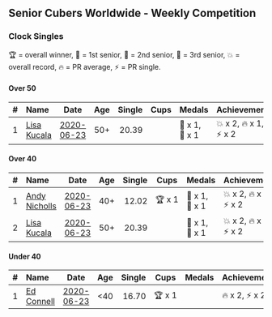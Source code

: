 ## Senior Cubers Worldwide - Weekly Competition
### Clock Singles

🏆 = overall winner, 🥇 = 1st senior, 🥈 = 2nd senior, 🥉 = 3rd senior, 💥 = overall record, 🔥 = PR average, ⚡ = PR single.

#### Over 50

| # | Name | Date | Age | Single | Cups | Medals | Achievements | Video |
| :--: | :-- | :--: | :--: | --: | :--: | :-- | :-- | :-- |
| 1 | [Lisa Kucala](../../persons/lisa_kucala/clock.md) | [2020-06-23](2020-06-23.md) | 50+ | 20.39 |  | <span style="white-space: nowrap">🥇 x 1</span>, <span style="white-space: nowrap">🥈 x 1</span> | <span style="white-space: nowrap">💥 x 2</span>, <span style="white-space: nowrap">🔥 x 1</span>, <span style="white-space: nowrap">⚡ x 2</span> | [Link](https://www.facebook.com/events/1618516681636159/permalink/1624299994391161/) |

#### Over 40

| # | Name | Date | Age | Single | Cups | Medals | Achievements | Video |
| :--: | :-- | :--: | :--: | --: | :--: | :-- | :-- | :-- |
| 1 | [Andy Nicholls](../../persons/andy_nicholls/clock.md) | [2020-06-23](2020-06-23.md) | 40+ | 12.02 | <span style="white-space: nowrap">🏆 x 1</span> | <span style="white-space: nowrap">🥇 x 1</span>, <span style="white-space: nowrap">🥈 x 1</span> | <span style="white-space: nowrap">💥 x 2</span>, <span style="white-space: nowrap">🔥 x 1</span>, <span style="white-space: nowrap">⚡ x 2</span> | [Link](https://www.facebook.com/events/1618516681636159/permalink/1624284247726069/) |
| 2 | [Lisa Kucala](../../persons/lisa_kucala/clock.md) | [2020-06-23](2020-06-23.md) | 50+ | 20.39 |  | <span style="white-space: nowrap">🥇 x 1</span>, <span style="white-space: nowrap">🥈 x 1</span> | <span style="white-space: nowrap">💥 x 2</span>, <span style="white-space: nowrap">🔥 x 1</span>, <span style="white-space: nowrap">⚡ x 2</span> | [Link](https://www.facebook.com/events/1618516681636159/permalink/1624299994391161/) |

#### Under 40

| # | Name | Date | Age | Single | Cups | Medals | Achievements | Video |
| :--: | :-- | :--: | :--: | --: | :--: | :-- | :-- | :-- |
| 1 | [Ed Connell](../../persons/ed_connell/clock.md) | [2020-06-23](2020-06-23.md) | <40 | 16.70 | <span style="white-space: nowrap">🏆 x 1</span> |  | <span style="white-space: nowrap">🔥 x 2</span>, <span style="white-space: nowrap">⚡ x 2</span> | [Link](https://www.facebook.com/events/1618516681636159/permalink/1621527954668365/) |


<!-- Global site tag (gtag.js) - Google Analytics -->
<script async src="https://www.googletagmanager.com/gtag/js?id=UA-86348435-3"></script>
<script>window.dataLayer = window.dataLayer || []; function gtag() {dataLayer.push(arguments);} gtag('js', new Date()); gtag('config', 'UA-86348435-3');</script>
